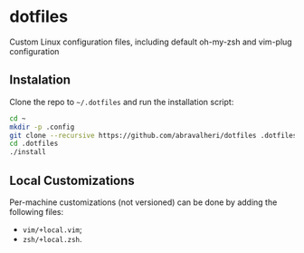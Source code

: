 # dotfiles
Custom Linux configuration files, including default oh-my-zsh and
vim-plug configuration

## Instalation

Clone the repo to `~/.dotfiles` and run the installation script:

```bash
cd ~
mkdir -p .config
git clone --recursive https://github.com/abravalheri/dotfiles .dotfiles
cd .dotfiles
./install
```

## Local Customizations

Per-machine customizations (not versioned) can be done by adding the following files:

- `vim/+local.vim`;
- `zsh/+local.zsh`.
